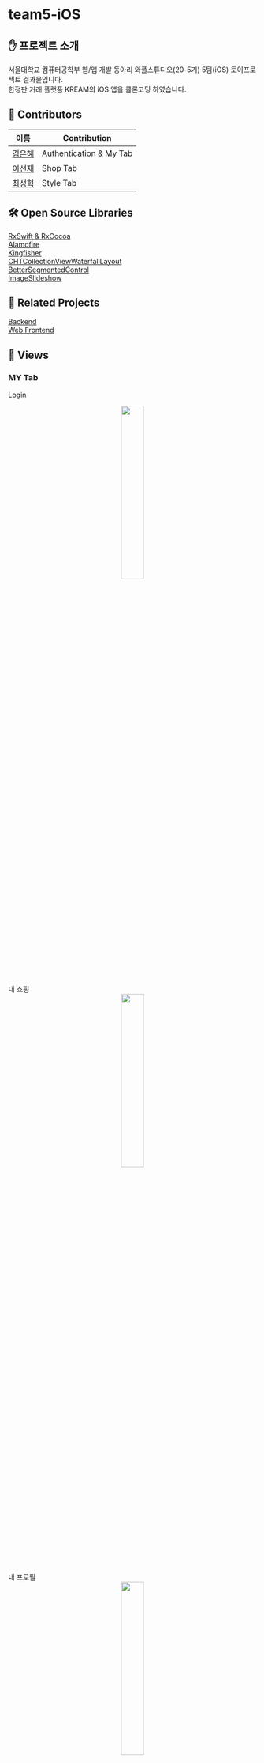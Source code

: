 # team5-iOS
## ✋ 프로젝트 소개    
서울대학교 컴퓨터공학부 웹/앱 개발 동아리 와플스튜디오(20-5기) 5팀(iOS) 토이프로젝트 결과물입니다.    
한정판 거래 플랫폼 KREAM의 iOS 앱을 클론코딩 하였습니다.  
## 🏃 Contributors   
|이름|Contribution|  
|------|---|  
|[김은혜](https://github.com/gracekim027)| Authentication & My Tab |  
|[이선재](https://github.com/snjlee58)| Shop Tab |  
|[최성혁](https://github.com/qqq1130)| Style Tab |  
## 🛠 Open Source Libraries  
[RxSwift & RxCocoa](https://github.com/ReactiveX/RxSwift)  
[Alamofire](https://github.com/Alamofire/Alamofire)  
[Kingfisher](https://github.com/onevcat/Kingfisher)  
[CHTCollectionViewWaterfallLayout](https://github.com/chiahsien/CHTCollectionViewWaterfallLayout)  
[BetterSegmentedControl](https://github.com/gmarm/BetterSegmentedControl)  
[ImageSlideshow](https://github.com/zvonicek/ImageSlideshow)  
## 🔗 Related Projects    
[Backend](https://github.com/wafflestudio20-5/team5-server)    
[Web Frontend](https://github.com/wafflestudio20-5/team5-web)   
## 🌄 Views
### MY Tab
Login    
<center><img src="/Assets/MY-1-login.PNG" width="30%" height="30%"></center>  
내 쇼핑  
<center><img src="/Assets/MY-2-MyShopping.PNG" width="30%" height="30%"></center>  
내 프로필  
<center><img src="/Assets/MY-3-MyProfile.PNG" width="30%" height="30%"></center>  
내 팔로워 리스트  
<center><img src="/Assets/MY-4-MyFollowers.PNG" width="30%" height="30%"></center>    
내 팔로잉 리스트  
<center><img src="/Assets/MY-5-MyFollowings.PNG" width="30%" height="30%"></center>    
  
### SHOP Tab
상품 리스트  
<center><img src="/Assets/SHOP-1-Products.png" width="30%" height="30%"></center>   
상품 빠른 필터링  
<p float="left">
  <img src="/Assets/SHOP-2-Filter1.png" width="30%" height="30%"></center>  
  <img src="/Assets/SHOP-3-Filter2.png" width="30%" height="30%"></center>  
</p>
상품 상세 필터링
<p float="left">
  <img src="/Assets/SHOP-4-Filter3.png" width="30%" height="30%">
  <img src="/Assets/SHOP-5-Filter4.png" width="30%" height="30%">
  <img src="/Assets/SHOP-6-Filter5.png" width="30%" height="30%">
  <img src="/Assets/SHOP-7-Filter6.png" width="30%" height="30%">
</p>
상품 디테일
<center><img src="/Assets/SHOP-8-Detail.png" width="30%" height="30%"></center>  
상품 후기 댓글창
<center><img src="/Assets/SHOP-9-Comments.png" width="30%" height="30%"></center> 
상품 사이즈 선택
<center><img src="/Assets/SHOP-10-SizeSelection.png" width="30%" height="30%"></center> 
상품 구매/판매 (기능 구현 예정)
<p float="left">
  <img src="/Assets/SHOP-11-Purchase.png" width="30%" height="30%">
  <img src="/Assets/SHOP-12-Sell.png" width="30%" height="30%">
</p>
  
### STYLE Tab
최신순 피드  
<center><img src="/Assets/STYLE-1-LatestFeed.PNG" width="30%" height="30%"></center>  
팔로잉 피드
<center><img src="/Assets/STYLE-2-FollowingFeed.PNG" width="30%" height="30%"></center>  
새 글 작성  
<center><img src="/Assets/STYLE-3-NewPost.PNG" width="30%" height="30%"></center>  
포스팅 상세페이지
<center><img src="/Assets/STYLE-4-StylePost.PNG" width="30%" height="30%"></center>  
댓글  
<center><img src="/Assets/STYLE-5-Comments.PNG" width="30%" height="30%"></center>  
